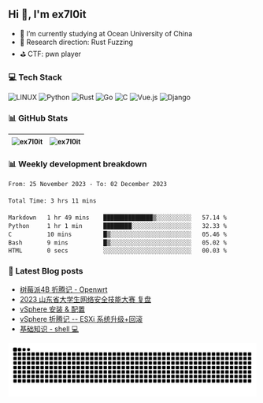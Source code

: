 ## Hi 👋, I'm ex7l0it

- 📙 I’m currently studying at Ocean University of China
- 🔭 Research direction: Rust Fuzzing
- ⛳️ CTF: pwn player

### 💻 Tech Stack
![LINUX](https://img.shields.io/badge/Linux-FCC624?style=for-the-badge&logo=linux&logoColor=black) ![Python](https://img.shields.io/badge/python-3670A0?style=for-the-badge&logo=python&logoColor=ffdd54) ![Rust](https://img.shields.io/badge/rust-%23000000.svg?style=for-the-badge&logo=rust&logoColor=white) ![Go](https://img.shields.io/badge/go-%2300ADD8.svg?style=for-the-badge&logo=go&logoColor=white) ![C](https://img.shields.io/badge/c-%2300599C.svg?style=for-the-badge&logo=c&logoColor=white) ![Vue.js](https://img.shields.io/badge/vuejs-%2335495e.svg?style=for-the-badge&logo=vuedotjs&logoColor=%234FC08D) ![Django](https://img.shields.io/badge/django-%23092E20.svg?style=for-the-badge&logo=django&logoColor=white)

### 📊 GitHub Stats

| <img align="center" src="https://github-readme-stats.vercel.app/api?username=ex7l0it&show_icons=true&locale=en" alt="ex7l0it" /> | <img align="center" src="https://github-readme-streak-stats.herokuapp.com/?user=ex7l0it&" alt="ex7l0it" /> |
| ------------------------------------------------------------ | ------------------------------------------------------------ |


### 📊 Weekly development breakdown

<!--START_SECTION:waka-->

```txt
From: 25 November 2023 - To: 02 December 2023

Total Time: 3 hrs 11 mins

Markdown   1 hr 49 mins    ██████████████▒░░░░░░░░░░   57.14 %
Python     1 hr 1 min      ████████░░░░░░░░░░░░░░░░░   32.33 %
C          10 mins         █▒░░░░░░░░░░░░░░░░░░░░░░░   05.46 %
Bash       9 mins          █▒░░░░░░░░░░░░░░░░░░░░░░░   05.02 %
HTML       0 secs          ░░░░░░░░░░░░░░░░░░░░░░░░░   00.03 %
```

<!--END_SECTION:waka-->

### 📃 Latest Blog posts

<!-- BLOG-POST-LIST:START -->
- [树莓派4B 折腾记 - Openwrt](https://ex7l0it.github.io/2023/11/04/raspberrypi-openwrt/)
- [2023 山东省大学生网络安全技能大赛 复盘](https://ex7l0it.github.io/2023/10/23/23sdnisc/)
- [vSphere 安装 &amp; 配置](https://ex7l0it.github.io/2023/10/13/vsphere/)
- [vSphere 折腾记 -- ESXi 系统升级+回滚](https://ex7l0it.github.io/2023/10/13/esxi-upgrade/)
- [基础知识 - shell 💻](https://ex7l0it.github.io/2023/09/20/shell/)
<!-- BLOG-POST-LIST:END -->

<picture>
  <source media="(prefers-color-scheme: dark)" srcset="https://github.com/ex7l0it/ex7l0it/raw/output/github-contribution-grid-snake-dark.svg" />
  <source media="(prefers-color-scheme: light)" srcset="https://github.com/ex7l0it/ex7l0it/raw/output/github-contribution-grid-snake.svg" />
  <img alt="github-snake" src="https://github.com/ex7l0it/ex7l0it/raw/output/github-contribution-grid-snake.svg" />
</picture>
